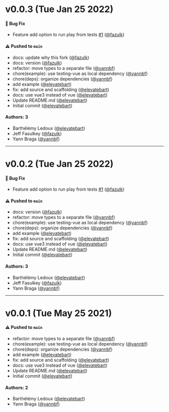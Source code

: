 # v0.0.3 (Tue Jan 25 2022)

#### 🐛 Bug Fix

- Feature add option to run play from tests [#1](https://github.com/fazulk/testing-vue3/pull/1) ([@fazulk](https://github.com/fazulk))

#### ⚠️ Pushed to `main`

- docs: update why this fork ([@fazulk](https://github.com/fazulk))
- docs: version ([@fazulk](https://github.com/fazulk))
- refactor: move types to a separate file ([@yannbf](https://github.com/yannbf))
- chore(example): use testing-vue as local dependency ([@yannbf](https://github.com/yannbf))
- chore(deps): organize dependencies ([@yannbf](https://github.com/yannbf))
- add example ([@elevatebart](https://github.com/elevatebart))
- fix: add source and scaffolding ([@elevatebart](https://github.com/elevatebart))
- docs: use vue3 instead of vue ([@elevatebart](https://github.com/elevatebart))
- Update README.md ([@elevatebart](https://github.com/elevatebart))
- Initial commit ([@elevatebart](https://github.com/elevatebart))

#### Authors: 3

- Barthélémy Ledoux ([@elevatebart](https://github.com/elevatebart))
- Jeff Fasulkey ([@fazulk](https://github.com/fazulk))
- Yann Braga ([@yannbf](https://github.com/yannbf))

---

# v0.0.2 (Tue Jan 25 2022)

#### 🐛 Bug Fix

- Feature add option to run play from tests [#1](https://github.com/fazulk/testing-vue3/pull/1) ([@fazulk](https://github.com/fazulk))

#### ⚠️ Pushed to `main`

- docs: version ([@fazulk](https://github.com/fazulk))
- refactor: move types to a separate file ([@yannbf](https://github.com/yannbf))
- chore(example): use testing-vue as local dependency ([@yannbf](https://github.com/yannbf))
- chore(deps): organize dependencies ([@yannbf](https://github.com/yannbf))
- add example ([@elevatebart](https://github.com/elevatebart))
- fix: add source and scaffolding ([@elevatebart](https://github.com/elevatebart))
- docs: use vue3 instead of vue ([@elevatebart](https://github.com/elevatebart))
- Update README.md ([@elevatebart](https://github.com/elevatebart))
- Initial commit ([@elevatebart](https://github.com/elevatebart))

#### Authors: 3

- Barthélémy Ledoux ([@elevatebart](https://github.com/elevatebart))
- Jeff Fasulkey ([@fazulk](https://github.com/fazulk))
- Yann Braga ([@yannbf](https://github.com/yannbf))

---

# v0.0.1 (Tue May 25 2021)

#### ⚠️ Pushed to `main`

- refactor: move types to a separate file ([@yannbf](https://github.com/yannbf))
- chore(example): use testing-vue as local dependency ([@yannbf](https://github.com/yannbf))
- chore(deps): organize dependencies ([@yannbf](https://github.com/yannbf))
- add example ([@elevatebart](https://github.com/elevatebart))
- fix: add source and scaffolding ([@elevatebart](https://github.com/elevatebart))
- docs: use vue3 instead of vue ([@elevatebart](https://github.com/elevatebart))
- Update README.md ([@elevatebart](https://github.com/elevatebart))
- Initial commit ([@elevatebart](https://github.com/elevatebart))

#### Authors: 2

- Barthélémy Ledoux ([@elevatebart](https://github.com/elevatebart))
- Yann Braga ([@yannbf](https://github.com/yannbf))

